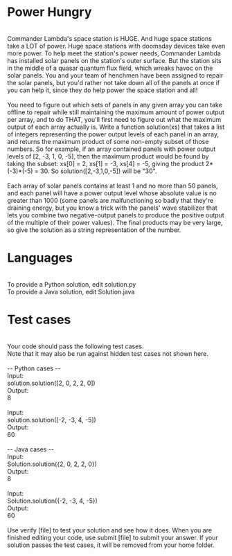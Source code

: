 Power Hungry
============

<br>Commander Lambda's space station is HUGE. And huge space stations take a LOT of power. Huge space stations with doomsday devices take even more power. To help meet the station's power needs, Commander Lambda has installed solar panels on the station's outer surface. But the station sits in the middle of a quasar quantum flux field, which wreaks havoc on the solar panels. You and your team of henchmen have been assigned to repair the solar panels, but you'd rather not take down all of the panels at once if you can help it, since they do help power the space station and all!
<br>
<br>You need to figure out which sets of panels in any given array you can take offline to repair while still maintaining the maximum amount of power output per array, and to do THAT, you'll first need to figure out what the maximum output of each array actually is. Write a function solution(xs) that takes a list of integers representing the power output levels of each panel in an array, and returns the maximum product of some non-empty subset of those numbers. So for example, if an array contained panels with power output levels of [2, -3, 1, 0, -5], then the maximum product would be found by taking the subset: xs[0] = 2, xs[1] = -3, xs[4] = -5, giving the product 2*(-3)*(-5) = 30.  So solution([2,-3,1,0,-5]) will be "30".
<br>
<br>Each array of solar panels contains at least 1 and no more than 50 panels, and each panel will have a power output level whose absolute value is no greater than 1000 (some panels are malfunctioning so badly that they're draining energy, but you know a trick with the panels' wave stabilizer that lets you combine two negative-output panels to produce the positive output of the multiple of their power values). The final products may be very large, so give the solution as a string representation of the number.

Languages
=========

<br>To provide a Python solution, edit solution.py
<br>To provide a Java solution, edit Solution.java

Test cases
==========

<br>Your code should pass the following test cases.
<br>Note that it may also be run against hidden test cases not shown here.
<br>
<br>-- Python cases --
<br>Input:
<br>solution.solution([2, 0, 2, 2, 0])
<br>Output:
<br>    8
<br>
<br>Input:
<br>solution.solution([-2, -3, 4, -5])
<br>Output:
<br>    60
<br>
<br>-- Java cases --
<br>Input:
<br>Solution.solution({2, 0, 2, 2, 0})
<br>Output:
<br>    8
<br>
<br>Input:
<br>Solution.solution({-2, -3, 4, -5})
<br>Output:
<br>    60
<br>
<br>Use verify [file] to test your solution and see how it does. When you are finished editing your code, use submit [file] to submit your answer. If your solution passes the test cases, it will be removed from your home folder.
<br>